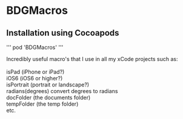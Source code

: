 # BDGMacros

## Installation using Cocoapods
'''
pod 'BDGMacros'
'''

Incredibly useful macro's that I use in all my xCode projects such as:
<br/><br/>
isPad (iPhone or iPad?) <br/>
iOS6 (iOS6 or higher?) <br/>
isPortrait (portrait or landscape?) <br/>
radians(degrees) convert degrees to radians <br/>
docFolder (the documents folder) <br/>
tempFolder (the temp folder) <br/>
etc.